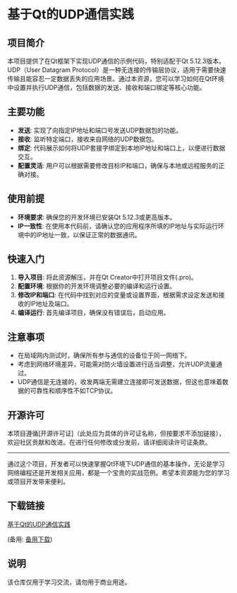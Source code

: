 # 基于Qt的UDP通信实践

## 项目简介

本项目提供了在Qt框架下实现UDP通信的示例代码，特别适配于Qt 5.12.3版本。UDP（User Datagram Protocol）是一种无连接的传输层协议，适用于需要快速传输且能容忍一定数据丢失的应用场景。通过本资源，您可以学习如何在Qt环境中设置并执行UDP通信，包括数据的发送、接收和端口绑定等核心功能。

## 主要功能

- **发送**: 实现了向指定IP地址和端口号发送UDP数据包的功能。
- **接收**: 监听特定端口，接收来自网络的UDP数据包。
- **绑定**: 代码展示如何将UDP套接字绑定到本地IP地址和端口上，以便进行数据交互。
- **配置灵活**: 用户可以根据需要修改目标IP和端口，确保与本地或远程服务的正确对接。

## 使用前提

- **环境要求**: 确保您的开发环境已安装Qt 5.12.3或更高版本。
- **IP一致性**: 在使用本代码前，请确认您的应用程序所填的IP地址与实际运行环境中的IP地址一致，以保证正常的数据通讯。

## 快速入门

1. **导入项目**: 将此资源解压，并在Qt Creator中打开项目文件(.pro)。
2. **配置环境**: 根据你的开发环境调整必要的编译和运行设置。
3. **修改IP和端口**: 在代码中找到对应的变量或设置界面，根据需求设定发送和接收的IP地址及端口。
4. **编译运行**: 首先编译项目，确保没有错误后，启动应用。

## 注意事项

- 在局域网内测试时，确保所有参与通信的设备位于同一网络下。
- 考虑到网络环境差异，可能需对防火墙设置进行适当调整，允许UDP流量通过。
- UDP通信是无连接的，收发两端无需建立连接即可发送数据，但这也意味着数据的可靠性和顺序性不如TCP协议。

## 开源许可

本项目遵循[开源许可证]（此处应为具体的许可证名称，但按要求不添加链接），欢迎社区贡献和改进。在进行任何修改或分发前，请详细阅读许可证条款。

---

通过这个项目，开发者可以快速掌握Qt环境下UDP通信的基本操作，无论是学习网络编程还是开发相关应用，都是一个宝贵的实战范例。希望本资源能为您的学习或项目开发带来便利。

## 下载链接
[基于Qt的UDP通信实践](https://pan.quark.cn/s/5e88eb4e7257) 

(备用: [备用下载](https://pan.baidu.com/s/1NmarZQHmoHukyx_G2MDQ0Q?pwd=1234))

## 说明

该仓库仅用于学习交流，请勿用于商业用途。
